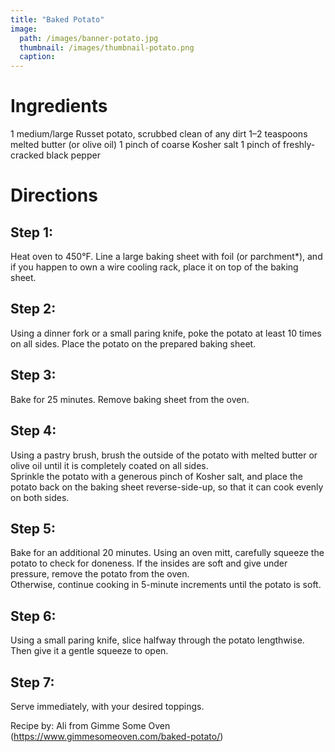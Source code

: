 ```yaml
---
title: "Baked Potato"
image:
  path: /images/banner-potato.jpg
  thumbnail: /images/thumbnail-potato.png
  caption: 
---
```


# Ingredients
1 medium/large Russet potato, scrubbed clean of any dirt
1–2 teaspoons melted butter (or olive oil)
1 pinch of coarse Kosher salt
1 pinch of freshly-cracked black pepper

# Directions
## Step 1:
Heat oven to 450°F.  Line a large baking sheet with foil (or parchment*), and if you happen to own a wire cooling rack, place it on top of the baking sheet.
## Step 2:
Using a dinner fork or a small paring knife, poke the potato at least 10 times on all sides.  Place the potato on the prepared baking sheet.
## Step 3:
Bake for 25 minutes.  Remove baking sheet from the oven.
## Step 4:
Using a pastry brush, brush the outside of the potato with melted butter or olive oil until it is completely coated on all sides.  
Sprinkle the potato with a generous pinch of Kosher salt, and place the potato back on the baking sheet reverse-side-up, so that it can cook evenly on both sides.
## Step 5:
Bake for an additional 20 minutes.  Using an oven mitt, carefully squeeze the potato to check for doneness.  If the insides are soft and give under pressure, remove the potato from the oven.  
Otherwise, continue cooking in 5-minute increments until the potato is soft.
## Step 6:
Using a small paring knife, slice halfway through the potato lengthwise.  Then give it a gentle squeeze to open.
## Step 7:
Serve immediately, with your desired toppings.

Recipe by: Ali from Gimme Some Oven (https://www.gimmesomeoven.com/baked-potato/)
